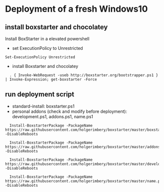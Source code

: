 # Deployment of a fresh Windows10

## install boxstarter and chocolatey

Install BoxStarter in a elevated powershell
* set ExecutionPolicy to Unrestricted
```
Set-ExecutionPolicy Unrestricted   
```

* install Boxstarter and chocolatey
```
  . { Invoke-WebRequest -useb http://boxstarter.org/bootstrapper.ps1 } | Invoke-Expression; get-boxstarter -Force
```

## run deployment script 
* standard-install: boxstarter.ps1
* personal addons (check and modify before deployment): development.ps1, addons.ps1, name.ps1 

```
  Install-BoxstarterPackage -PackageName https://raw.githubusercontent.com/holgerimbery/boxstarter/master/boxstarter.ps1 -DisableReboots

  Install-BoxstarterPackage -PackageName https://raw.githubusercontent.com/holgerimbery/boxstarter/master/addons.ps1 -DisableReboots

  Install-BoxstarterPackage -PackageName https://raw.githubusercontent.com/holgerimbery/boxstarter/master/development.ps1 -DisableReboots

  Install-BoxstarterPackage -PackageName https://raw.githubusercontent.com/holgerimbery/boxstarter/master/name.ps1 -DisableReboots
```
